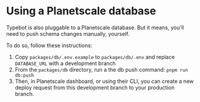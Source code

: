 # Using a Planetscale database

Typebot is also pluggable to a Planetscale database. But it means, you'll need to push schema changes manually, yourself.

To do so, follow these instructions:

1. Copy `packages/db/.env.example` to `packages/db/.env` and replace `DATABASE_URL` with a development branch
2. From the `packages/db` directory, run a the db push command: `pnpm run db:push`
3. Then, in Planetscale dashboard, or using their CLI, you can create a new deploy request from this development branch to your production branch.
